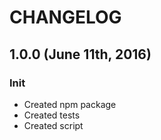 # CHANGELOG


## 1.0.0 (June 11th, 2016)

### Init
- Created npm package
- Created tests
- Created script
